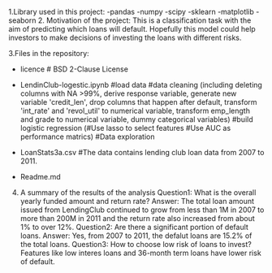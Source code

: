 1.Library used in this project:
    -pandas
    -numpy
    -scipy
    -sklearn
    -matplotlib
    -seaborn
2. Motivation of the project:
This is a classification task with the aim of predicting which loans will default. 
Hopefully this model could help investors to make decisions of investing the loans with different risks.

3.Files in the repository:
   - licence # BSD 2-Clause License
   - LendinClub-logestic.ipynb 
        #load data
        #data cleaning (including deleting columns with NA >99%, 
                                   derive response variable,
                                   generate new variable 'credit_len',
                                   drop columns that happen after default,
                                   transform 'int_rate' and 'revol_util' to numerical variable,
                                   transform emp_length and grade to numerical variable,
                                   dummy categorical variables)
        #build logistic regression (#Use lasso to select features #Use AUC as performance matrics)
        #Data exploration
        
   - LoanStats3a.csv #The data contains lending club loan data from 2007 to 2011.
   - Readme.md

4. A summary of the results of the analysis
  Question1: What is the overall yearly funded amount and return rate?
   Answer:   The total loan amount issued from LendingClub continued to grow from less than 1M in 2007 to more than 200M in 2011 and the return rate also increased              from about 1% to over 12%.
  Question2: Are there a significant portion of default loans.
   Answer:   Yes, from 2007 to 2011, the defalut loans are 15.2% of the total loans.
  Question3: How to choose low risk of loans to invest?
             Features like low interes loans and 36-month term loans have lower risk of default.
             

